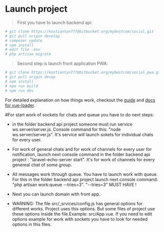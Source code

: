 # Launch project
>First you have to launch backend api:
``` bash
# git clone https://kostiantyn777@bitbucket.org/mybestcom/social.git
# git pull origin develop 
# composer update 
# npm install
# edit file .env
# php artisan migrate
``` 


>Second step is launch front application PWA:
``` bash
# git clone https://kostiantyn777@bitbucket.org/mybestcom/social_pwa.git
# git pull origin devop
# npm install
# npm run build
# npm run dev

```
For detailed explanation on how things work, checkout the [guide](http://vuejs-templates.github.io/webpack/) and [docs for vue-loader](http://vuejs.github.io/vue-loader).


#For start work of sockets for chats and queue you have to do next steps:
- in the folder backend api project someone must run service ws.server/server.js. Console command for this: "node ws.server/server.js". It's service will launch sokets for individual chats for every user.
- For work of general chats and for work of channels for every user for notification, launch next console command in the folder backend api project :  "laravel-echo-server start". It's for work of channels for every genereal chat of some group.
- All messages work through queue. You have to launch work with queue. For this in the folder backend api project launch next console command: "php artisan work:queue --tries=3". 
    "--tries=3" MUST HAVE !
 - Next you can launch domain with front app.
 
 - WARNING:
  The file src/_srvices/config.js has general options for different works. Project uses this options. But some files of project use these options inside the file.Example: src/App.vue. If you need to edit options example for work with sockets you have to look for needed options in this files.

